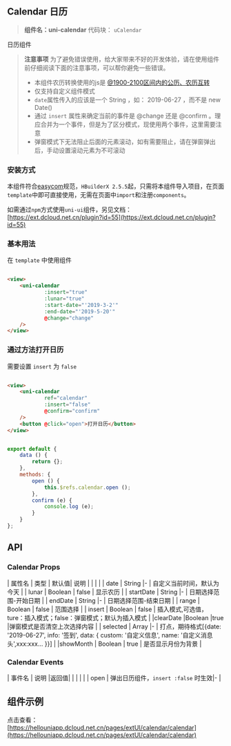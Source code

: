 ## Calendar 日历

> **组件名：uni-calendar**
> 代码块： `uCalendar`


日历组件

> **注意事项**
> 为了避免错误使用，给大家带来不好的开发体验，请在使用组件前仔细阅读下面的注意事项，可以帮你避免一些错误。
> - 本组件农历转换使用的js是 [@1900-2100区间内的公历、农历互转](https://github.com/jjonline/calendar.js)
> - 仅支持自定义组件模式
> - `date`属性传入的应该是一个 String ，如： 2019-06-27 ，而不是 new Date()
> - 通过 `insert` 属性来确定当前的事件是 @change 还是 @confirm 。理应合并为一个事件，但是为了区分模式，现使用两个事件，这里需要注意
> - 弹窗模式下无法阻止后面的元素滚动，如有需要阻止，请在弹窗弹出后，手动设置滚动元素为不可滚动

### 安装方式

本组件符合[easycom](https://uniapp.dcloud.io/collocation/pages?id=easycom)规范，`HBuilderX 2.5.5`起，只需将本组件导入项目，在页面`
template`中即可直接使用，无需在页面中`import`和注册`components`。

如需通过`npm`方式使用`uni-ui`组件，另见文档：[https://ext.dcloud.net.cn/plugin?id=55](https://ext.dcloud.net.cn/plugin?id=55)

### 基本用法

在 ``template`` 中使用组件

```html

<view>
	<uni-calendar
			:insert="true"
			:lunar="true"
			:start-date="'2019-3-2'"
			:end-date="'2019-5-20'"
			@change="change"
	/>
</view>
```

### 通过方法打开日历

需要设置 `insert` 为 `false`

```html

<view>
	<uni-calendar
			ref="calendar"
			:insert="false"
			@confirm="confirm"
	/>
	<button @click="open">打开日历</button>
</view>
```

```javascript

export default {
	data () {
		return {};
	},
	methods: {
		open () {
			this.$refs.calendar.open ();
		},
		confirm (e) {
			console.log (e);
		}
	}
};

```

## API

### Calendar Props

| 属性名 | 类型 | 默认值| 说明 | | | | | date | String |- | 自定义当前时间，默认为今天 | | lunar | Boolean | false | 显示农历 | | startDate |
String |- | 日期选择范围-开始日期 | | endDate | String |- | 日期选择范围-结束日期 | | range | Boolean | false | 范围选择 | | insert | Boolean |
false | 插入模式,可选值，ture：插入模式；false：弹窗模式；默认为插入模式 | |clearDate |Boolean |true |弹窗模式是否清空上次选择内容 | | selected | Array |- |
打点，期待格式[{date: '2019-06-27', info: '签到', data: { custom: '自定义信息', name: '自定义消息头',xxx:xxx... }}]    | |showMonth |
Boolean | true | 是否显示月份为背景 |

### Calendar Events

| 事件名 | 说明 |返回值| | | | | | open | 弹出日历组件，`insert :false` 时生效|- |

## 组件示例

点击查看：[https://hellouniapp.dcloud.net.cn/pages/extUI/calendar/calendar](https://hellouniapp.dcloud.net.cn/pages/extUI/calendar/calendar)
